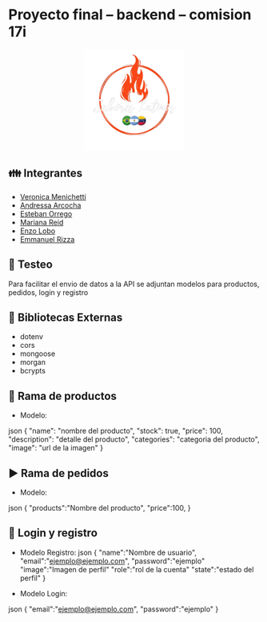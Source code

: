 # Proyecto final – backend – comision 17i
<p align="center"> <img src="server/logo.png" alt="logo-burgerhouse" height="200" width="200"/> </p>

## 👪 Integrantes 
- [Veronica Menichetti](https://github.com/VMenichetti)
- [Andressa Arcocha](https://github.com/AndressaArcocha)
- [Esteban Orrego](https://github.com/eOrrego)
- [Mariana Reid](https://github.com/MarianaReid)
- [Enzo Lobo](https://github.com/elobo81)
- [Emmanuel Rizza](https://github.com/Emmanuelrizza)

## 🧪 Testeo

Para facilitar el envio de datos a la API se adjuntan modelos para productos, pedidos, login y registro

## 📗 Bibliotecas Externas

 - dotenv
 - cors 
 - mongoose
 - morgan
 - bcrypts

## 🍔 Rama de productos 

- Modelo: 

 json
{
  "name": "nombre del producto",
  "stock": true,
  "price": 100,
  "description": "detalle del producto",
  "categories": "categoria del producto",
  "image": "url de la imagen"
}
 

## ▶️ Rama de pedidos 

- Modelo: 

 json
{
    "products":"Nombre del producto",
    "price":100,
}
 

## 🙍 Login y registro 

 - Modelo Registro: 
 json
{
    "name":"Nombre de usuario",
    "email":"ejemplo@ejemplo.com",
    "password":"ejemplo"
    "image":"Imagen de perfil"
    "role":"rol de la cuenta"
    "state":"estado del perfil"
}
 

  - Modelo Login:

 json
{
    "email":"ejemplo@ejemplo.com",
    "password":"ejemplo"
}
